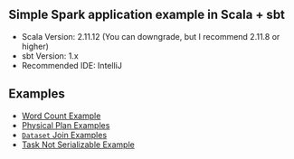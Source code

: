   ## Simple Spark application example in Scala + sbt

* Scala Version: 2.11.12 (You can downgrade, but I recommend 2.11.8 or higher)
* sbt Version: 1.x
* Recommended IDE: IntelliJ

Examples
--------
* [Word Count Example](src/main/scala/chrism/sdsc/wordcount)
* [Physical Plan Examples](src/main/scala/chrism/sdsc/comparison)
* [`Dataset` Join Examples](src/main/scala/chrism/sdsc/join)
* [Task Not Serializable Example](src/main/scala/chrism/sdsc/tasknotserializable)
